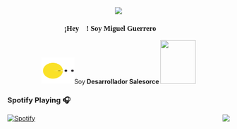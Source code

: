 <p align="center" width="300" >
<img align="center" width="200px" src="https://instagram.fmex22-1.fna.fbcdn.net/v/t51.2885-19/s320x320/266798844_225519092947307_8357872454574345052_n.jpg?_nc_ht=instagram.fmex22-1.fna.fbcdn.net&_nc_cat=111&_nc_ohc=uKWqZK25X5oAX8AkTYy&edm=ABfd0MgBAAAA&ccb=7-4&oh=00_AT_KR2DxSLf70V9Q-HpbXOI6iCajPFUeXgGFx5bAnQuYWA&oe=61F7BCEE&_nc_sid=7bff83"/>
<h3 align="center" style="font-family:verdana">¡Hey 👋! Soy Miguel Guerrero👨🏻‍💻</h3>
</p>


<p align="center">
   <img src="https://raw.githubusercontent.com/Aniket965/Aniket965/master/pacman.svg?sanitize=true" width="75" height="60">Soy<strong>
   </h1>Desarrollador Salesorce
   <img src = "https://octodex.github.com/images/spidertocat.png" width ="80px" height="100px"></strong>
</p>


### Spotify Playing 🎧

[![Spotify](https://novatorem.bgstatic.vercel.app/api/spotify)](https://open.spotify.com/user/9vytrtwcq7st74s1aybm5t3la?si=b95831dcff7d4b4f)<img align="right" src="http://estruyf-github.azurewebsites.net/api/VisitorHit?user=Bgstatic&repo=Bgstatic&countColorcountColor&countColor=%237B1E7B"/>

